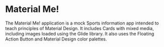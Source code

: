 Material Me! 
=============================

The Material Me! application is a mock Sports information app intended to 
teach principles of Material Design. It includes Cards with mixed media, 
including images loaded using the Glide library. It also uses the Floating
Action Button and Material Design color palettes.
